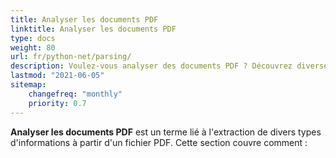```yaml
---
title: Analyser les documents PDF
linktitle: Analyser les documents PDF
type: docs
weight: 80
url: fr/python-net/parsing/
description: Voulez-vous analyser des documents PDF ? Découvrez diverses méthodes d'extraction de données PDF avec Aspose.PDF pour Python via .NET.
lastmod: "2021-06-05"
sitemap:
    changefreq: "monthly"
    priority: 0.7
---
```


**Analyser les documents PDF** est un terme lié à l'extraction de divers types d'informations à partir d'un fichier PDF. Cette section couvre comment :